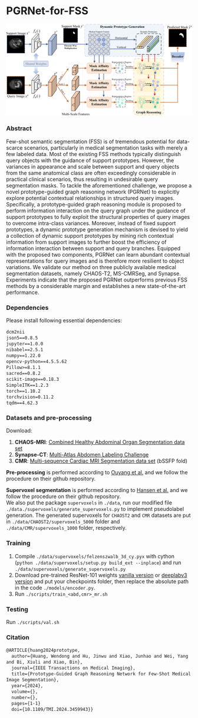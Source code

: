 # PGRNet-for-FSS

![image](./overview.png)

### Abstract
Few-shot semantic segmentation (FSS) is of tremendous potential for data-scarce scenarios, particularly in medical segmentation tasks with merely a few labeled data. Most of the existing FSS methods typically distinguish query objects with the guidance of support prototypes. However, the variances in appearance and scale between support and query objects from the same anatomical class are often exceedingly considerable in practical clinical scenarios, thus resulting in undesirable query segmentation masks. To tackle the aforementioned challenge, we propose a novel prototype-guided graph reasoning network (PGRNet) to explicitly explore potential contextual relationships in structured query images. Specifically, a prototype-guided graph reasoning module is proposed to perform information interaction on the query graph under the guidance of support prototypes to fully exploit the structural properties of query images to overcome intra-class variances. Moreover, instead of fixed support prototypes, a dynamic prototype generation mechanism is devised to yield a collection of dynamic support prototypes by mining rich contextual information from support images to further boost the efficiency of information interaction between support and query branches. Equipped with the proposed two components, PGRNet can learn abundant contextual representations for query images and is therefore more resilient to object variations. We validate our method on three publicly available medical segmentation datasets, namely CHAOS-T2, MS-CMRSeg, and Synapse. Experiments indicate that the proposed PGRNet outperforms previous FSS methods by a considerable margin and establishes a new state-of-the-art performance.

### Dependencies
Please install following essential dependencies:
```
dcm2nii
json5==0.8.5
jupyter==1.0.0
nibabel==2.5.1
numpy==1.22.0
opencv-python==4.5.5.62
Pillow>=8.1.1
sacred==0.8.2
scikit-image==0.18.3
SimpleITK==1.2.3
torch==1.10.2
torchvision=0.11.2
tqdm==4.62.3
```

### Datasets and pre-processing
Download:  
1) **CHAOS-MRI**: [Combined Healthy Abdominal Organ Segmentation data set](https://chaos.grand-challenge.org/)
2) **Synapse-CT**: [Multi-Atlas Abdomen Labeling Challenge](https://www.synapse.org/#!Synapse:syn3193805/wiki/218292)
3) **CMR**: [Multi-sequence Cardiac MRI Segmentation data set](https://zmiclab.github.io/projects/mscmrseg19/) (bSSFP fold)

**Pre-processing** is performed according to [Ouyang et al.](https://github.com/cheng-01037/Self-supervised-Fewshot-Medical-Image-Segmentation/tree/2f2a22b74890cb9ad5e56ac234ea02b9f1c7a535) and we follow the procedure on their github repository.

**Supervoxel segmentation** is performed according to [Hansen et al.](https://github.com/sha168/ADNet.git) and we follow the procedure on their github repository.  
We also put the package `supervoxels` in `./data`, run our modified file `./data./supervoxels/generate_supervoxels.py` to implement pseudolabel generation. The generated supervoxels for `CHAOST2` and `CMR` datasets are put in `./data/CHAOST2/supervoxels_5000` folder and `./data/CMR/supervoxels_1000` folder, respectively.  

### Training  
1. Compile `./data/supervoxels/felzenszwalb_3d_cy.pyx` with cython (`python ./data/supervoxels/setup.py build_ext --inplace`) and run `./data/supervoxels/generate_supervoxels.py` 
2. Download pre-trained ResNet-101 weights [vanilla version](https://download.pytorch.org/models/resnet101-63fe2227.pth) or [deeplabv3 version](https://download.pytorch.org/models/deeplabv3_resnet101_coco-586e9e4e.pth) and put your checkpoints folder, then replace the absolute path in the code `./models/encoder.py`.  
3. Run `./scripts/train_<abd,cmr>_mr.sh`  


### Testing
Run `./scripts/val.sh`


### Citation
```
@ARTICLE{huang2024prototype,
  author={Huang, Wendong and Hu, Jinwu and Xiao, Junhao and Wei, Yang and Bi, Xiuli and Xiao, Bin},
  journal={IEEE Transactions on Medical Imaging}, 
  title={Prototype-Guided Graph Reasoning Network for Few-Shot Medical Image Segmentation}, 
  year={2024},
  volume={},
  number={},
  pages={1-1}
  doi={10.1109/TMI.2024.3459943}}
```
